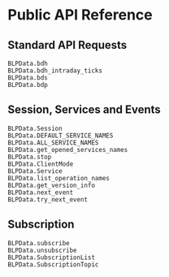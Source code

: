 
# Public API Reference

## Standard API Requests

```@docs
BLPData.bdh
BLPData.bdh_intraday_ticks
BLPData.bds
BLPData.bdp
```

## Session, Services and Events

```@docs
BLPData.Session
BLPData.DEFAULT_SERVICE_NAMES
BLPData.ALL_SERVICE_NAMES
BLPData.get_opened_services_names
BLPData.stop
BLPData.ClientMode
BLPData.Service
BLPData.list_operation_names
BLPData.get_version_info
BLPData.next_event
BLPData.try_next_event
```

## Subscription

```@docs
BLPData.subscribe
BLPData.unsubscribe
BLPData.SubscriptionList
BLPData.SubscriptionTopic
```
